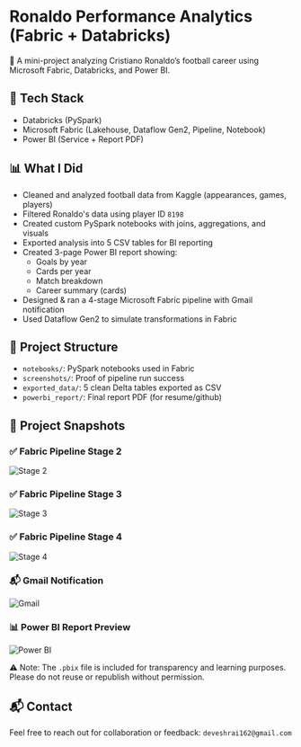 # Ronaldo Performance Analytics (Fabric + Databricks)

🎯 A mini-project analyzing Cristiano Ronaldo’s football career using Microsoft Fabric, Databricks, and Power BI.

## 🔧 Tech Stack
- Databricks (PySpark)
- Microsoft Fabric (Lakehouse, Dataflow Gen2, Pipeline, Notebook)
- Power BI (Service + Report PDF)

## 📊 What I Did
- Cleaned and analyzed football data from Kaggle (appearances, games, players)
- Filtered Ronaldo's data using player ID `8198`
- Created custom PySpark notebooks with joins, aggregations, and visuals
- Exported analysis into 5 CSV tables for BI reporting
- Created 3-page Power BI report showing:
  - Goals by year
  - Cards per year
  - Match breakdown
  - Career summary (cards)
- Designed & ran a 4-stage Microsoft Fabric pipeline with Gmail notification
- Used Dataflow Gen2 to simulate transformations in Fabric

## 📁 Project Structure
- `notebooks/`: PySpark notebooks used in Fabric
- `screenshots/`: Proof of pipeline run success
- `exported_data/`: 5 clean Delta tables exported as CSV
- `powerbi_report/`: Final report PDF (for resume/github)

## 📸 Project Snapshots

### ✅ Fabric Pipeline Stage 2  
![Stage 2](https://github.com/devesshhh/ronaldo-performance-analytics-fabric-databricks/blob/main/pipeline_stage2_run.jpg?raw=true)

### ✅ Fabric Pipeline Stage 3  
![Stage 3](https://github.com/devesshhh/ronaldo-performance-analytics-fabric-databricks/blob/main/pipeline_stage3_run.jpg?raw=true)

### ✅ Fabric Pipeline Stage 4  
![Stage 4](https://github.com/devesshhh/ronaldo-performance-analytics-fabric-databricks/blob/main/pipeline_stage4_run.jpg?raw=true)

### 📬 Gmail Notification  
![Gmail](https://github.com/devesshhh/ronaldo-performance-analytics-fabric-databricks/blob/main/gmail_notification_success.jpg?raw=true)

### 📊 Power BI Report Preview  
![Power BI](https://github.com/devesshhh/ronaldo-performance-analytics-fabric-databricks/blob/main/ronaldo_report_preview.png?raw=true)

⚠️ Note: The `.pbix` file is included for transparency and learning purposes. Please do not reuse or republish without permission.

## 📬 Contact
Feel free to reach out for collaboration or feedback: `deveshrai162@gmail.com`
